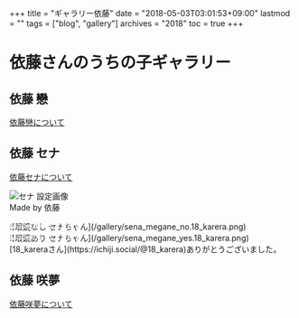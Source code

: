 +++
title = "ギャラリー依藤"
date = "2018-05-03T03:01:53+09:00"
lastmod = ""
tags = ["blog", "gallery"]
archives = "2018"
toc = true
+++

#  依藤さんのうちの子ギャラリー


##  依藤 戀
[依藤戀について](/post/len-setting/)

##  依藤 セナ
[依藤セナについて](/post/sena-setting/)  
  
![セナ 設定画像](/gallery/sena_base.png)  
Made by 依藤  

<div style="position:relative;">
![眼鏡なし セナちゃん](/gallery/sena_megane_no.18_karera.png)  
<div style="position:absolute; top:0px; left:0px; width:200px; color:white;">
Made by 18_karera
</div>
</div>
<div style="position:relative;">
![眼鏡あり セナちゃん](/gallery/sena_megane_yes.18_karera.png)  
<div style="position:absolute; top:0px; left:0px; width:2200px; color:white;">
Made by 18_karera
</div>
</div>
[18_kareraさん](https://ichiji.social/@18_karera)ありがとうございました。  


## 依藤 咲夢
[依藤咲夢について](/post/sakura-setting/)
  
  
  
